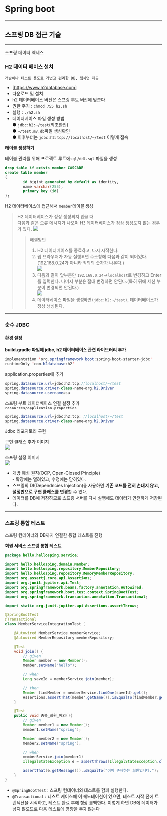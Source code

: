 # Spring boot
---
## 스프링 DB 접근 기술
---
스프링 데이터 엑세스

### H2 데이터 베이스 설치
```
개발이나 테스트 용도로 가볍고 편리한 DB, 웹하면 제공
```
- [https://www.h2database.com]   
- 다운로드 및 설치   
- h2 데이터베이스 버전은 스프링 부트 버전에 맞춘다   
- 권한 주기 : `chmod 755 h2.sh`   
- 실행 : `./h2.sh`   
- 데이터베이스 파일 생성 방법   
        ● `jdbc:h2:~/test`(최초한번)   
        ● `~/test.mv.db`파일 생성확인       
        ● 이후부터는 `jdbc:h2:tcp://localhost/~/test` 이렇게 접속   

**테이블 생성하기**

테이블 관리를 위해 프로젝트 루트에`sql/ddl.sql` 파일을 생성
``` sql
drop table if exists member CASCADE;
create table member
(
        id bigint generated by default as identity,
        name varchar(255),
        primary key (id)
);
```
H2 데이터베이스에 접근해서 `member`테이블 생성

> H2 데이터베이스가 정상 생성되지 않을 때   
다음과 같은 오류 메시지가 나오며 H2 데이터베이스가 정상 생성도지 않는 경우가 있다.
![](https://cdn.inflearn.com/public/files/posts/5497ed36-6614-4e17-8a96-2bd2ab49899e/%EC%9D%B8%ED%94%84%EB%9F%B0%20h2%20%EC%A7%88%EB%AC%B8.PNG)
>> 해결방안   
>> 1. H2 데이터베이스를 종료하고, 다시 시작한다.      
>> 2. 웹 브라우저가 자동 실행되면 주소창에 다음과 같이 되어있다.(192.168.0.24가 아니라 임의의 숫자가 나온다.)   
![](https://velog.velcdn.com/images/heyhighbyee/post/1ec233a7-6cc4-41c6-beb5-a72a9c51c924/image.png)   
>> 3. 다음과 같이 앞부분만 `192.168.0.24`→`localhost`로 변경하고 Enter를 입력한다. 나머지 부분은 절대 변경하면 안된다.(특히 뒤에 세션 부분이 변경되면 안된다.)   
![](https://velog.velcdn.com/images%2Fdbal9357%2Fpost%2F0cbb725d-ec97-442d-9389-3c97a6477361%2F%EB%B0%B0%EC%B9%98%ED%8C%8C%EC%9D%BC2.png)   
>> 4. 데이터베이스 파일을 생성하면`(jdbc:h2:~/test)`, 데이터베이스가 정상 생성된다.   
---
### 순수 JDBC 
#### 환경 설정   
**build.gradle 파일에 jdbc, h2 데이터베이스 관련 라이브러리 추가**   
``` java
implementation 'org.springframework.boot:spring-boot-starter-jdbc'
runtimeOnly 'com.h2database:h2'
```
application.properties에 추가
``` java
spring.datasource.url=jdbc:h2:tcp://localhost/~/test
spring.datasource.driver-class-name=org.h2.Driver
spring.datasource.username=sa
```

스프링 부트 데이터베이스 연결 설정 추가   
`resources/application.properties`
``` java
spring.datasource.url=jdbc:h2:tcp: //localhost/~/test
spring.datasource.driver-class-name=org.h2.Driver
```
Jdbc 리포지토리 구현   

구현 클래스 추가 이미지   
![](https://user-images.githubusercontent.com/67407678/110061765-78882500-7dab-11eb-8640-67369eb579bc.PNG)   

스프링 설정 이미지         
![](https://blog.kakaocdn.net/dn/rrceF/btqF3GVIhtQ/JA9JAZ9MH3ZAolR9PM2gS1/img.png)   

- 개방 폐쇠 원칙(OCP, Open-Closed Principle)   
        - 확장에는 열려있고, 수정에는 닫혀있다.
- 스프링의 DI(Dependncies Injection)을 사용하면 **기존 코드를 전혀 손대지 않고, 설정만으로 구현 클래스를 변경**할 수 있다.   
- 데이터를 DB에 저장하므로 스프링 서버를 다시 실행해도 데이터가 안전하게 저장된다. 
---
### 스프링 통합 테스트
스프링 컨테이너와 DB까지 연결한 통합 테스트를 진행   

**회원 서비스 스프링 통합 테스트**   
``` java
package hello.hellosping.service;

import hello.hellosping.domain.Member;
import hello.hellosping.repository.MemberRepository;
import hello.hellosping.repository.MemoryMemberRepository;
import org.assertj.core.api.Assertions;
import org.junit.jupiter.api.Test;
import org.springframework.beans.factory.annotation.Autowired;
import org.springframework.boot.test.context.SpringBootTest;
import org.springframework.transaction.annotation.Transactional;

import static org.junit.jupiter.api.Assertions.assertThrows;

@SpringBootTest
@Transactional
class MemberServiceIntegrationTest {

    @Autowired MemberService memberService;
    @Autowired MemberRepository memberRepository;

    @Test
    void join() {
        // given
        Member member = new Member();
        member.setName("hello");

        // when
        Long saveId = memberService.join(member);

        // then
        Member findMember = memberService.findOne(saveId).get();
        Assertions.assertThat(member.getName()).isEqualTo(findMember.getName());
    }

    @Test
    public void 중복_회원_예외(){
        // given
        Member member1 = new Member();
        member1.setName("spring");

        Member member2 = new Member();
        member2.setName("spring");

        // when
        memberService.join(member1);
        IllegalStateException e = assertThrows(IllegalStateException.class, () -> memberService.join(member2));

        assertThat(e.getMessage()).isEqualTo("이미 존재하는 회원입니다.");
    }
}
```
- `@SpringBootTest` : 스프링 컨테이너와 테스트를 함께 실행한다.   
- `@Transactional` : 테스트 케이스에 이 애노테이션이 있으면, 테스트 시작 전에 트랜잭션을 시작하고, 테스트 완료 후에 항상 롤백한다. 이렇게 하면 DB에 데이터가 남지 않으므로 다음 테스트에 영향을 주지 않는다   